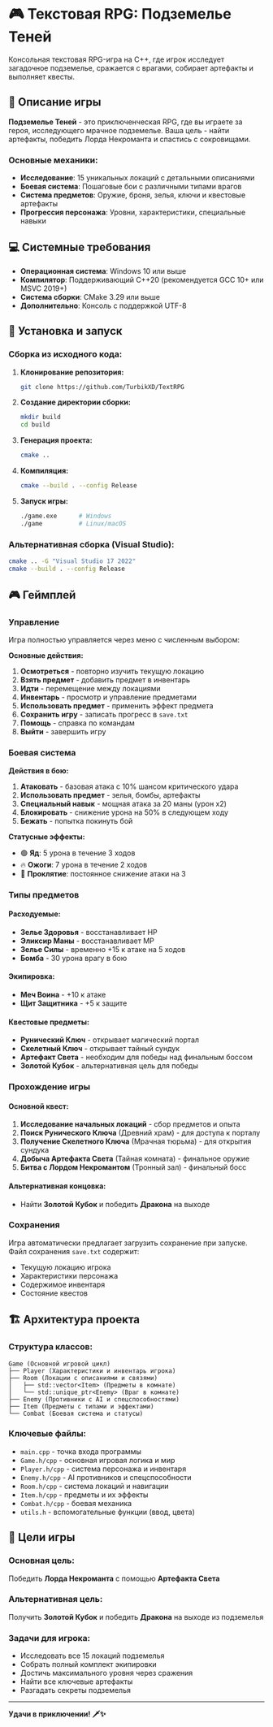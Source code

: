 # 🎮 Текстовая RPG: Подземелье Теней

Консольная текстовая RPG-игра на C++, где игрок исследует загадочное подземелье, сражается с врагами, собирает артефакты и выполняет квесты.

## 🎯 Описание игры

**Подземелье Теней** - это приключенческая RPG, где вы играете за героя, исследующего мрачное подземелье. Ваша цель - найти артефакты, победить Лорда Некроманта и спастись с сокровищами.

### Основные механики:
- **Исследование**: 15 уникальных локаций с детальными описаниями
- **Боевая система**: Пошаговые бои с различными типами врагов
- **Система предметов**: Оружие, броня, зелья, ключи и квестовые артефакты
- **Прогрессия персонажа**: Уровни, характеристики, специальные навыки

## 💻 Системные требования

- **Операционная система**: Windows 10 или выше
- **Компилятор**: Поддерживающий C++20 (рекомендуется GCC 10+ или MSVC 2019+)
- **Система сборки**: CMake 3.29 или выше
- **Дополнительно**: Консоль с поддержкой UTF-8

## 🚀 Установка и запуск

### Сборка из исходного кода:

1. **Клонирование репозитория:**
   ```bash
   git clone https://github.com/TurbikXD/TextRPG
   ```

2. **Создание директории сборки:**
   ```bash
   mkdir build
   cd build
   ```

3. **Генерация проекта:**
   ```bash
   cmake ..
   ```

4. **Компиляция:**
   ```bash
   cmake --build . --config Release
   ```

5. **Запуск игры:**
   ```bash
   ./game.exe      # Windows
   ./game          # Linux/macOS
   ```

### Альтернативная сборка (Visual Studio):
```bash
cmake .. -G "Visual Studio 17 2022"
cmake --build . --config Release
```

## 🎮 Геймплей

### Управление
Игра полностью управляется через меню с численным выбором:

**Основные действия:**
1. **Осмотреться** - повторно изучить текущую локацию
2. **Взять предмет** - добавить предмет в инвентарь
3. **Идти** - перемещение между локациями
4. **Инвентарь** - просмотр и управление предметами
5. **Использовать предмет** - применить эффект предмета
6. **Сохранить игру** - записать прогресс в `save.txt`
7. **Помощь** - справка по командам
8. **Выйти** - завершить игру

### Боевая система
**Действия в бою:**
1. **Атаковать** - базовая атака с 10% шансом критического удара
2. **Использовать предмет** - зелья, бомбы, артефакты
3. **Специальный навык** - мощная атака за 20 маны (урон x2)
4. **Блокировать** - снижение урона на 50% в следующем ходу
5. **Бежать** - попытка покинуть бой

**Статусные эффекты:**
- 🟢 **Яд**: 5 урона в течение 3 ходов
- 🔥 **Ожоги**: 7 урона в течение 2 ходов  
- 💜 **Проклятие**: постоянное снижение атаки на 3

### Типы предметов

#### Расходуемые:
- **Зелье Здоровья** - восстанавливает HP
- **Эликсир Маны** - восстанавливает MP
- **Зелье Силы** - временно +15 к атаке на 5 ходов
- **Бомба** - 30 урона врагу в бою

#### Экипировка:
- **Меч Воина** - +10 к атаке
- **Щит Защитника** - +5 к защите

#### Квестовые предметы:
- **Рунический Ключ** - открывает магический портал
- **Скелетный Ключ** - открывает тайный сундук
- **Артефакт Света** - необходим для победы над финальным боссом
- **Золотой Кубок** - альтернативная цель для победы

### Прохождение игры

#### Основной квест:
1. **Исследование начальных локаций** - сбор предметов и опыта
2. **Поиск Рунического Ключа** (Древний храм) - для доступа к порталу
3. **Получение Скелетного Ключа** (Мрачная тюрьма) - для открытия сундука
4. **Добыча Артефакта Света** (Тайная комната) - финальное оружие
5. **Битва с Лордом Некромантом** (Тронный зал) - финальный босс

#### Альтернативная концовка:
- Найти **Золотой Кубок** и победить **Дракона** на выходе

### Сохранения
Игра автоматически предлагает загрузить сохранение при запуске. Файл сохранения `save.txt` содержит:
- Текущую локацию игрока
- Характеристики персонажа
- Содержимое инвентаря
- Состояние квестов

## 🏗 Архитектура проекта

### Структура классов:

```
Game (Основной игровой цикл)
├── Player (Характеристики и инвентарь игрока)
├── Room (Локации с описаниями и связями)
│   ├── std::vector<Item> (Предметы в комнате)
│   └── std::unique_ptr<Enemy> (Враг в комнате)
├── Enemy (Противники с AI и спецспособностями)
├── Item (Предметы с типами и эффектами)
└── Combat (Боевая система и статусы)
```

### Ключевые файлы:
- `main.cpp` - точка входа программы
- `Game.h/cpp` - основная игровая логика и мир
- `Player.h/cpp` - система персонажа и инвентаря
- `Enemy.h/cpp` - AI противников и спецспособности
- `Room.h/cpp` - система локаций и навигации
- `Item.h/cpp` - предметы и их эффекты
- `Combat.h/cpp` - боевая механика
- `utils.h` - вспомогательные функции (ввод, цвета)

## 🎯 Цели игры

### Основная цель:
Победить **Лорда Некроманта** с помощью **Артефакта Света**

### Альтернативная цель:
Получить **Золотой Кубок** и победить **Дракона** на выходе из подземелья

### Задачи для игрока:
- Исследовать все 15 локаций подземелья
- Собрать полный комплект экипировки
- Достичь максимального уровня через сражения
- Найти все ключевые артефакты
- Разгадать секреты подземелья

---

**Удачи в приключении! 🗡️✨** 
